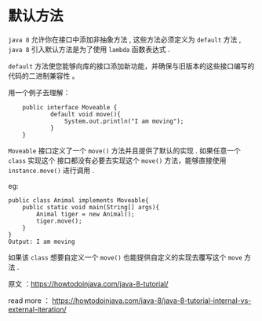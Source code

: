 # 默认方法
`java 8` 允许你在接口中添加非抽象方法 , 这些方法必须定义为 `default` 方法 , `java 8` 引入默认方法是为了使用 `lambda` 函数表达式 .

`default` 方法使您能够向库的接口添加新功能，并确保与旧版本的这些接口编写的代码的二进制兼容性 。

用一个例子去理解：
    
        public interface Moveable {
        		default void move(){
        			System.out.println("I am moving");
        		}
        }
`Moveable` 接口定义了一个 `move()` 方法并且提供了默认的实现 . 如果任意一个 `class` 实现这个
接口都没有必要去实现这个 `move()` 方法，能够直接使用 `instance.move()` 进行调用 .

eg:
	
	public class Animal implements Moveable{
		public static void main(String[] args){
			Animal tiger = new Animal();
			tiger.move();
		}
	}
	Output: I am moving
	
如果该 `class` 想要自定义一个 `move()` 也能提供自定义的实现去覆写这个 `move` 方法 .

原文 ：https://howtodoinjava.com/java-8-tutorial/

read more ： https://howtodoinjava.com/java-8/java-8-tutorial-internal-vs-external-iteration/
